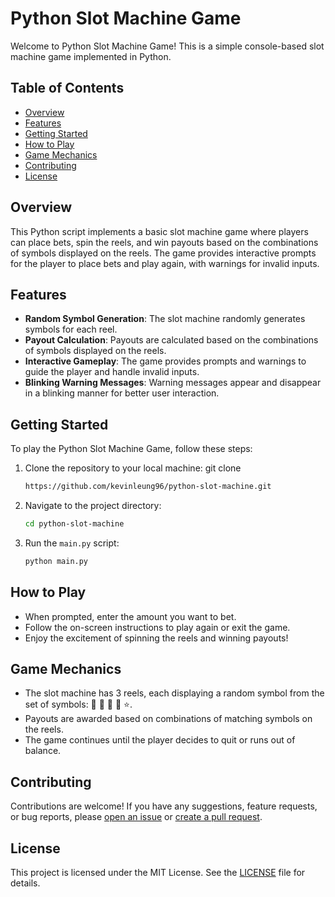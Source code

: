 # Python Slot Machine Game

Welcome to Python Slot Machine Game! This is a simple console-based slot machine game implemented in Python.

## Table of Contents

- [Overview](#overview)
- [Features](#features)
- [Getting Started](#getting-started)
- [How to Play](#how-to-play)
- [Game Mechanics](#game-mechanics)
- [Contributing](#contributing)
- [License](#license)

## Overview

This Python script implements a basic slot machine game where players can place bets, spin the reels, and win payouts based on the combinations of symbols displayed on the reels. The game provides interactive prompts for the player to place bets and play again, with warnings for invalid inputs.

## Features

- **Random Symbol Generation**: The slot machine randomly generates symbols for each reel.
- **Payout Calculation**: Payouts are calculated based on the combinations of symbols displayed on the reels.
- **Interactive Gameplay**: The game provides prompts and warnings to guide the player and handle invalid inputs.
- **Blinking Warning Messages**: Warning messages appear and disappear in a blinking manner for better user interaction.

## Getting Started

To play the Python Slot Machine Game, follow these steps:

1. Clone the repository to your local machine:
  git clone 
   ```bash
   https://github.com/kevinleung96/python-slot-machine.git
   ```

2. Navigate to the project directory:

   ```bash
   cd python-slot-machine
   ```

3. Run the `main.py` script:

   ```bash
   python main.py
   ```

## How to Play

- When prompted, enter the amount you want to bet.
- Follow the on-screen instructions to play again or exit the game.
- Enjoy the excitement of spinning the reels and winning payouts!

## Game Mechanics

- The slot machine has 3 reels, each displaying a random symbol from the set of symbols: 🍒 🍉 🍋 🔔 ⭐.
- Payouts are awarded based on combinations of matching symbols on the reels.
- The game continues until the player decides to quit or runs out of balance.

## Contributing

Contributions are welcome! If you have any suggestions, feature requests, or bug reports, please [open an issue](https://github.com/kevinleung96/python-slot-machine/issues) or [create a pull request](https://github.com/kevinleung96/python-slot-machine/pulls).

## License

This project is licensed under the MIT License. See the [LICENSE](LICENSE) file for details.
